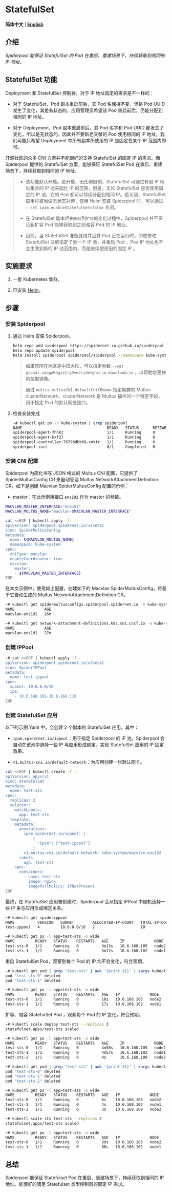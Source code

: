 # StatefulSet

**简体中文** | [**English**](./statefulset.md)

## 介绍

*Spiderpool 能保证 StatefulSet 的 Pod 在重启、重建场景下，持续获取到相同的 IP 地址。*

## StatefulSet 功能

Deployment 和 StatefulSet 控制器，对于 IP 地址固定的需求是不一样的：

- 对于 StatefulSet，Pod 副本重启前后，其 Pod 名保持不变，但是 Pod UUID 发生了变化，其是有状态的，应用管理员希望该 Pod 重启前后，仍能分配到相同的 IP 地址。

- 对于 Deployment，Pod 副本重启前后，其 Pod 名字和 Pod UUID 都发生了变化，所以是无状态的，因此并不要新老交替的 Pod 使用相同的 IP 地址，我们可能只希望 Deployment 中所有副本所使用的 IP 是固定在某个 IP 范围内即可。

开源社区的众多 CNI 方案并不能很好的支持 StatefulSet 的固定 IP 的需求。而 Spiderpool 提供的 StatefulSet 方案，能够保证 StatefulSet Pod 在重启、重建场景下，持续获取到相同的 IP 地址。

> - 该功能默认开启。若开启，无任何限制，StatefulSet 可通过有限 IP 地址集合的 IP 池来固化 IP 的范围，但是，无论 StatefulSet 是否使用固定的 IP 池，它的 Pod 都可以持续分配到相同 IP。若关闭，StatefulSet 应用将被当做无状态对待，使用 Helm 安装 Spiderpool 时，可以通过 `--set ipam.enableStatefulSet=false` 关闭。
>
> - 在 StatefulSet 副本经由`缩容`到`扩容`的变化过程中，Spiderpool 并不保证新扩容 Pod 能够获取到之前缩容 Pod 的 IP 地址。
>
> - 目前，当 StatefulSet 准备就绪并且其 Pod 正在运行时，即使修改 StatefulSet 注解指定了另一个 IP 池，并重启 Pod ，Pod IP 地址也不会生效到新的 IP 池范围内，而是继续使用旧的固定 IP 。

## 实施要求

1. 一套 Kubernetes 集群。

2. 已安装 [Helm](https://helm.sh/docs/intro/install/)。

## 步骤

### 安装 Spiderpool

1. 通过 Helm 安装 Spiderpool。

    ```bash
    helm repo add spiderpool https://spidernet-io.github.io/spiderpool
    helm repo update spiderpool
    helm install spiderpool spiderpool/spiderpool --namespace kube-system --set multus.multusCNI.defaultCniCRName="macvlan-ens192" 
    ```

    > 如果您所在地区是中国大陆，可以指定参数 `--set global.imageRegistryOverride=ghcr.m.daocloud.io` ，以帮助您更快的拉取镜像。
    >
    > 通过 `multus.multusCNI.defaultCniCRName` 指定集群的 Multus clusterNetwork，clusterNetwork 是 Multus 插件的一个特定字段，用于指定 Pod 的默认网络接口。

2. 检查安装完成

    ```bash
    ~# kubectl get po -n kube-system | grep spiderpool
    NAME                                     READY   STATUS      RESTARTS   AGE                                
    spiderpool-agent-7hhkz                   1/1     Running     0          13m
    spiderpool-agent-kxf27                   1/1     Running     0          13m
    spiderpool-controller-76798dbb68-xnktr   1/1     Running     0          13m
    spiderpool-init                          0/1     Completed   0          13m
    ```

### 安装 CNI 配置

Spiderpool 为简化书写 JSON 格式的 Multus CNI 配置，它提供了 SpiderMultusConfig CR 来自动管理 Multus NetworkAttachmentDefinition CR。如下是创建 Macvlan SpiderMultusConfig 配置的示例：

- master：在此示例用接口 `ens192` 作为 master 的参数。

```bash
MACVLAN_MASTER_INTERFACE="ens192"
MACVLAN_MULTUS_NAME="macvlan-$MACVLAN_MASTER_INTERFACE"

cat <<EOF | kubectl apply -f -
apiVersion: spiderpool.spidernet.io/v2beta1
kind: SpiderMultusConfig
metadata:
  name: ${MACVLAN_MULTUS_NAME}
  namespace: kube-system
spec:
  cniType: macvlan
  enableCoordinator: true
  macvlan:
    master:
    - ${MACVLAN_MASTER_INTERFACE}
EOF
```

在本文示例中，使用如上配置，创建如下的 Macvlan SpiderMultusConfig，将基于它自动生成的 Multus NetworkAttachmentDefinition CR。

```bash
~# kubectl get spidermultusconfigs.spiderpool.spidernet.io -n kube-system
NAME             AGE
macvlan-ens192   26m

~# kubectl get network-attachment-definitions.k8s.cni.cncf.io -n kube-system
NAME             AGE
macvlan-ens192   27m
```

### 创建 IPPool

```bash
~# cat <<EOF | kubectl apply -f -
apiVersion: spiderpool.spidernet.io/v2beta1
kind: SpiderIPPool
metadata:
  name: test-ippool
spec:
  subnet: 10.6.0.0/16
  ips:
    - 10.6.168.101-10.6.168.110
EOF
```

### 创建 StatefulSet 应用

以下的示例 Yaml 中，会创建 2 个副本的 StatefulSet 应用，其中：

- `ipam.spidernet.io/ippool`：用于指定 Spiderpool 的 IP 池，Spiderpool 会自动在该池中选择一些 IP 与应用形成绑定，实现 StatefulSet 应用的 IP 固定效果。

- `v1.multus-cni.io/default-network`：为应用创建一张默认网卡。

```bash
cat <<EOF | kubectl create -f -
apiVersion: apps/v1
kind: StatefulSet
metadata:
  name: test-sts
spec:
  replicas: 2
  selector:
    matchLabels:
      app: test-sts
  template:
    metadata:
      annotations:
        ipam.spidernet.io/ippool: |-
            {      
              "ipv4": ["test-ippool"]
            }
        v1.multus-cni.io/default-network: kube-system/macvlan-ens192
      labels:
        app: test-sts
    spec:
      containers:
        - name: test-sts
          image: nginx
          imagePullPolicy: IfNotPresent
EOF
```

最终，在 StatefulSet 应用被创建时，Spiderpool 会从指定 IPPool 中随机选择一些 IP 来与应用形成绑定关系。

```bash
~# kubectl get spiderippool
NAME          VERSION   SUBNET        ALLOCATED-IP-COUNT   TOTAL-IP-COUNT   DEFAULT
test-ippool   4         10.6.0.0/16   2                    10               false

~# kubectl get po -l app=test-sts -o wide
NAME         READY   STATUS    RESTARTS   AGE     IP             NODE    NOMINATED NODE   READINESS GATES
test-sts-0   1/1     Running   0          3m13s   10.6.168.105   node2   <none>           <none>
test-sts-1   1/1     Running   0          3m12s   10.6.168.102   node1   <none>           <none>
```

重启 StatefulSet Pod，观察到每个 Pod 的 IP 均不会变化，符合预期。

```bash
~# kubectl get pod | grep "test-sts" | awk '{print $1}' | xargs kubectl delete pod
pod "test-sts-0" deleted
pod "test-sts-1" deleted

~# kubectl get po -l app=test-sts -o wide
NAME         READY   STATUS    RESTARTS   AGE   IP             NODE    NOMINATED NODE   READINESS GATES
test-sts-0   1/1     Running   0          18s   10.6.168.105   node2   <none>           <none>
test-sts-1   1/1     Running   0          17s   10.6.168.102   node1   <none>           <none>
```

扩容、缩容 StatefulSet Pod ，观察每个 Pod 的 IP 变化，符合预期。

```bash
~# kubectl scale deploy test-sts --replicas 3
statefulset.apps/test-sts scaled

~# kubectl get po -l app=test-sts -o wide
NAME         READY   STATUS    RESTARTS   AGE     IP             NODE    NOMINATED NODE   READINESS GATES
test-sts-0   1/1     Running   0          4m58s   10.6.168.105   node2   <none>           <none>
test-sts-1   1/1     Running   0          4m57s   10.6.168.102   node1   <none>           <none>
test-sts-2   1/1     Running   0          4s      10.6.168.109   node2   <none>           <none>

~# kubectl get pod | grep "test-sts" | awk '{print $1}' | xargs kubectl delete pod
pod "test-sts-0" deleted
pod "test-sts-1" deleted
pod "test-sts-2" deleted

~# kubectl get po -l app=test-sts -o wide
NAME         READY   STATUS    RESTARTS   AGE   IP             NODE    NOMINATED NODE   READINESS GATES
test-sts-0   1/1     Running   0          6s    10.6.168.105   node2   <none>           <none>
test-sts-1   1/1     Running   0          4s    10.6.168.102   node1   <none>           <none>
test-sts-2   1/1     Running   0          3s    10.6.168.109   node2   <none>           <none>

~# kubectl scale sts test-sts --replicas 2
statefulset.apps/test-sts scaled

~# kubectl get po -l app=test-sts -o wide
NAME         READY   STATUS    RESTARTS   AGE   IP             NODE    NOMINATED NODE   READINESS GATES
test-sts-0   1/1     Running   0          88s   10.6.168.105   node2   <none>           <none>
test-sts-1   1/1     Running   0          86s   10.6.168.102   node1   <none>           <none>
```

## 总结

Spiderpool 能保证 Statefulset Pod 在重启、重建场景下，持续获取到相同的 IP 地址。能很好的满足 Statefulset 类型控制器的固定 IP 需求。

